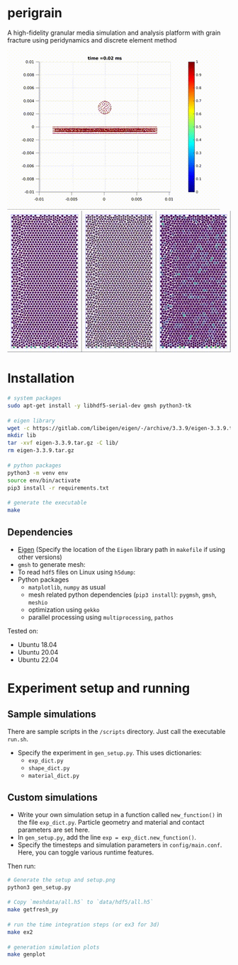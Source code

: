 # perigrain

A high-fidelity granular media simulation and analysis platform with grain fracture using peridynamics and discrete element method

![img](demo/3d_hertzian_small.gif)
![img](demo/settle_combined_small.gif)

# Installation

```bash
# system packages
sudo apt-get install -y libhdf5-serial-dev gmsh python3-tk

# eigen library
wget -c https://gitlab.com/libeigen/eigen/-/archive/3.3.9/eigen-3.3.9.tar.gz 
mkdir lib
tar -xvf eigen-3.3.9.tar.gz -C lib/
rm eigen-3.3.9.tar.gz

# python packages
python3 -m venv env
source env/bin/activate
pip3 install -r requirements.txt

# generate the executable
make 
```

## Dependencies

* [Eigen](http://eigen.tuxfamily.org/index.php?title=Main_Page) (Specify the location of the `Eigen` library path in `makefile` if using other versions)
* `gmsh` to generate mesh:
* To read `hdf5` files on Linux using `h5dump`:
* Python packages
    * `matplotlib`, `numpy` as usual
    * mesh related python dependencies (`pip3 install`): `pygmsh`, `gmsh`, `meshio`
    * optimization using `gekko`
    * parallel processing using `multiprocessing`, `pathos`

Tested on:

- Ubuntu 18.04
- Ubuntu 20.04
- Ubuntu 22.04


# Experiment setup and running


## Sample simulations

There are sample scripts in the `/scripts` directory. Just call the executable `run.sh`.

* Specify the experiment in `gen_setup.py`. This uses dictionaries:
  * `exp_dict.py`
  - `shape_dict.py`
  - `material_dict.py`

## Custom simulations

* Write your own simulation setup in a function called `new_function()` in the file `exp_dict.py`. Particle geometry and material and contact parameters are set here.
* In `gen_setup.py`, add the line `exp = exp_dict.new_function()`.
* Specify the timesteps and simulation parameters in `config/main.conf`. Here, you can toggle various runtime features.

Then run:

```bash
# Generate the setup and setup.png
python3 gen_setup.py

# Copy `meshdata/all.h5` to `data/hdf5/all.h5`
make getfresh_py

# run the time integration steps (or ex3 for 3d)
make ex2

# generation simulation plots
make genplot
```
